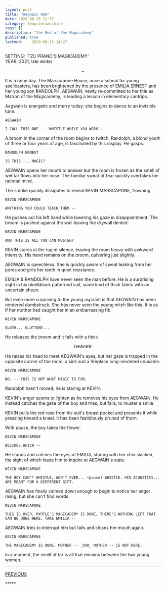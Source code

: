 ```yaml
---
layout: post
title: "Aegwain 008"
date: 2020-08-15 12:37
category: femputermanchine
tags: []
description: "the End of the Magicademy"
published: true
lastmod:	2020-08-15 14:27
---
```

[//]: # ( 8/15/20  -added)

SETTING: 'TZU PRANO'S MAGICADEMY'<br/>
YEAR: 2021, late winter

<center>~</center>

It is a rainy day. The Marscapone House, once a school for young spellcasters, has been brightened by the presence of EMILIA ERNEST and her young son RANDOLPH. AEGWAIN, newly re-committed to her title as Matron of the Magicademy, is leading a lesson in elementary cantrips.

Aegwain is energetic and merry today; she begins to dance to an invisible tune. 

```
AEGWAIN 

I CALL THIS ONE -- 'WHISTLE WHILE YOU WORK'.
```

A broom in the corner of the room begins to twitch. Randolph, a blond youth of three or four years of age, is fascinated by this display. He gasps.

```
RANDOLPH ERNEST 

IS THIS ... MAGIC? 
```

AEGWAIN opens her mouth to answer but the room is frozen as the smell of wet tar flows into her nose. The familiar sweat of fear quickly overtakes her rational mind. 

The smoke quickly dissipates to reveal KEVIN MARSCAPONE, frowning.

```
KEVIN MARSCAPONE

ANYTHING YOU COULD TEACH THEM -- 
```

He pushes out his left hand while lowering his gaze in disappointment. The broom is pushed against the wall leaving the drywall dented.

```
KEVIN MARSCAPONE 

AND THIS IS ALL YOU CAN MUSTER? 
```

KEVIN stares at the rug in silence, leaving the room heavy with awkward intensity. His hand remains on the broom, quivering just slightly.

AEGWAIN is speechless. She is quickly aware of sweat leaking from her pores and grits her teeth in quiet resistance. 

EMILIA & RANDOLPH have never seen the man before. He is a surprising sight in his blue&black patterned suit, some kind of thick fabric with an uncertain sheen. 

But even more surprising to the young aspirant is that AEGWAIN has been rendered dumbstruck. She has never seen the young witch like this. It is as if her mother had caught her in an embarrassing fib. 

```
KEVIN MARSCAPONE 

SLOTH... GLUTTONY... 
```

He releases the broom and it falls with a thick 

<center><i>THWAKK.</i></center>

He raises his head to meet AEGWAIN's eyes, but her gaze is trapped in the opposite corner of the room; a sink and a fireplace long-rendered unusable.

```
KEVIN MARSCAPONE 

NO. -- THIS IS NOT WHAT MAGIC IS FOR. 
``` 

Randolph hasn't moved; he is staring at KEVIN.

KEVIN's anger seems to lighten as he removes his eyes from AEGWAIN. He instead catches the gaze of the boy and tries, but fails, to muster a smile.

KEVIN pulls the red rose from his suit's breast pocket and presents it while pressing toward a kneel. It has been fastidiously pruned of thorn. 

With pause, the boy takes the flower.

```
KEVIN MARSCAPONE 

BESIDES WHICH --
```

He stands and catches the eyes of EMILIA, staring with her chin slacked, the sight of which leads him to inquire at AEGWAIN's state. 

```
KEVIN MARSCAPONE 

THE BOY CAN'T WHISTLE, WON'T EVER... (pause) WHISTLE. HIS ACOUSTICS... ARE MEANT FOR A DIFFERENT GIFT.
```

AEGWAIN has finally calmed down enough to begin to notice her anger rising, but she can't find words.

```
KEVIN MARSCAPONE 

THIS IS OVER, MYRTLE'S MAGICADEMY IS DONE, THERE'S NOTHING LEFT THAT CAN BE DONE HERE. TAKE EMILIA --
```

AEGWAIN tries to interrupt him but fails and closes her mouth again. 

```
KEVIN MARSCAPONE 

THE MAGICADEMY IS DONE. MOTHER -- _OUR_ MOTHER -- IS NOT HERE.
```

In a moment, the smell of tar is all that remains between the two young women.

*****
<div class="fpmc-nav">

<span class="fpmc-nav-prev"><a href="{{ 'aegwain-vii' | prepend: site.baseurl }}">PREVIOUS</a></span>

<!--<span class="fpmc-nav-next"><a href="{{ 'aegwain-ix' | prepend: site.baseurl }}">NEXT</a></span> -->

</div>
*****
